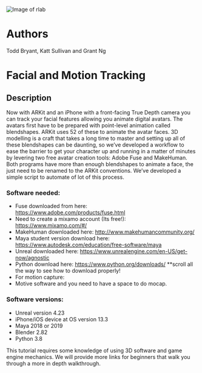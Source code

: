 ![Image of rlab](https://ibb.co/XLQcS2h)

# Authors

Todd Bryant, Katt Sullivan and Grant Ng

# Facial and Motion Tracking 

## Description
Now with ARKit and an iPhone with a front-facing True Depth camera you can track your facial features allowing you animate digital avatars. The avatars first have to be prepared with point-level animation called blendshapes.  ARKit uses 52 of these to animate the avatar faces.  3D modelling is a craft that takes a long time to master and setting up all of these blendshapes can be daunting, so we’ve developed a workflow to ease the barrier to get your character up and running in a matter of minutes by levering two free avatar creation tools: Adobe Fuse and MakeHuman. Both programs have more than enough blendshapes to animate a face, the just need to be renamed to the ARKit conventions. We’ve developed a simple script to automate of lot of this process.

### Software needed: 
* Fuse downloaded from here: https://www.adobe.com/products/fuse.html
* Need to create a mixamo account (Its free!): https://www.mixamo.com/#/
* MakeHuman downloaded here: http://www.makehumancommunity.org/
* Maya student version download here: https://www.autodesk.com/education/free-software/maya
* Unreal downloaded here: https://www.unrealengine.com/en-US/get-now/agnostic
* Python download here: https://www.python.org/downloads/ **scroll all the way to see how to download properly!
* For motion capture: 
* Motive software and you need to have a space to do mocap. 
### Software versions:
* Unreal version 4.23
* iPhone/iOS device at OS version 13.3 
* Maya 2018 or 2019
* Blender 2.82
* Python 3.8  

This tutorial requires some knowledge of using 3D software and game engine mechanics. We will provide more links for beginners that walk you through a more in depth walkthrough. 

